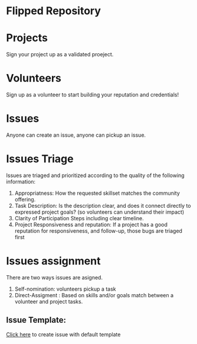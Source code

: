 # Flipped Repository


# Projects

Sign your project up as a validated proeject.

# Volunteers

Sign up as a volunteer to start building your reputation and credentials!

# Issues

Anyone can create an issue, anyone can pickup an issue.   

# Issues Triage

Issues are triaged and prioritized according to the quality of the following information:

1. Appropriatness: How the requested skillset matches the community offering.
2. Task Description: Is the description  clear, and does it connect directly to expressed project goals? (so volunteers can understand their impact)
3. Clarity of Participation Steps including clear timeline.
4. Project Responsiveness and reputation: If a project has a good reputation for responsiveness, and follow-up, those bugs are triaged first

# Issues assignment

There are two ways issues are asigned.

1. Self-nomination:   volunteers pickup a task
2. Direct-Assigment :  Based on skills and/or goals match between a volunteer and project tasks.

## Issue Template: 

[Click here](https://github.com/mozilla/Community-Design/issues/new?body=%23%23%20Goal%3A%20%0A%5BWhat%20you%27d%20like%20created%5D%0A%0A%23%23%20Info%3A%20%0A%5BWhat%20it%20will%20be%20used%20for%2Fwhere%20it%20will%20go%5D%0A%0A%23%23%20Style%20Information%3A%20%0A%5BWhat%20you%20want%20it%20to%20look%20like%2C%20link%20to%20references%2C%20similar%20things%20etc.%5D%0A%0A%23%23%20Deadline%3A%20%0A%5BWhen%20would%20you%20like%20this%20done%20by%5D%0A%0A%23%23%20Tag%3A%20%0A%5BDesign%20Needed%2C%20Developer%20Needed%2C%20Question%2C%20Staff%20Support%20Needed%5D) to create issue with default template
